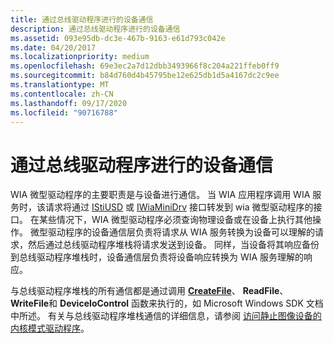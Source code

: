 ```yaml
---
title: 通过总线驱动程序进行的设备通信
description: 通过总线驱动程序进行的设备通信
ms.assetid: 093e95db-dc3e-467b-9163-e61d793c042e
ms.date: 04/20/2017
ms.localizationpriority: medium
ms.openlocfilehash: 69e3ec2a7d12dbb3493966f8c204a221ffeb0ff9
ms.sourcegitcommit: b84d760d4b45795be12e625db1d5a4167dc2c9ee
ms.translationtype: MT
ms.contentlocale: zh-CN
ms.lasthandoff: 09/17/2020
ms.locfileid: "90716788"
---
```

# <a name="device-communication-through-the-bus-driver"></a>通过总线驱动程序进行的设备通信





WIA 微型驱动程序的主要职责是与设备进行通信。 当 WIA 应用程序调用 WIA 服务时，该请求将通过 [IStiUSD](istiusd-com-interface.md) 或 [IWiaMiniDrv](/windows-hardware/drivers/ddi/wiamindr_lh/nn-wiamindr_lh-iwiaminidrv) 接口转发到 wia 微型驱动程序的接口。 在某些情况下，WIA 微型驱动程序必须查询物理设备或在设备上执行其他操作。 微型驱动程序的设备通信层负责将请求从 WIA 服务转换为设备可以理解的请求，然后通过总线驱动程序堆栈将请求发送到设备。 同样，当设备将其响应备份到总线驱动程序堆栈时，设备通信层负责将设备响应转换为 WIA 服务理解的响应。

与总线驱动程序堆栈的所有通信都是通过调用 [**CreateFile**](/windows/win32/api/fileapi/nf-fileapi-createfilea)、 **ReadFile**、 **WriteFile**和 **DeviceIoControl** 函数来执行的，如 Microsoft Windows SDK 文档中所述。 有关与总线驱动程序堆栈通信的详细信息，请参阅 [访问静止图像设备的内核模式驱动程序](accessing-kernel-mode-drivers-for-still-image-devices.md)。

 

